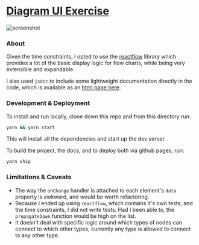 # [Diagram UI Exercise](https://zischwartz.github.io/diagram-exercise/)

![screenshot](https://user-images.githubusercontent.com/77472/98008414-80ff2d80-1dc2-11eb-86af-d9a1725412df.png)

### About

Given the time constraints, I opted to use the [reactflow](https://reactflow.dev) library which provides a lot of the basic display logic for flow charts, while being very extensible and expandable.

I also used `jsdoc` to include some lightweight documentation directly in the code, which is available as an [html page here](https://zischwartz.github.io/diagram-exercise/docs/global.html).

### Development & Deployment

To install and run locally, clone down this repo and from this directory run:

```bash
yarn && yarn start
```

This will install all the dependencies and start up the dev server.

To build the project, the docs, and to deploy both via github pages, run:

```bash
yarn ship
```

### Limitations & Caveats

- The way the `onChange` handler is attached to each element's `data` property is awkward, and would be worth refactoring.
- Because I ended up using `reactflow`, which contains it's own tests, and the time constraints, I did not write tests. Had I been able to, the `propagateDown` function would be high on the list.
- It doesn't deal with specific logic around which types of nodes can connect to which other types, currently any type is allowed to connect to any other type.
